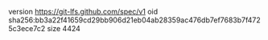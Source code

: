 version https://git-lfs.github.com/spec/v1
oid sha256:bb3a22f41659cd29bb906d21eb04ab28359ac476db7ef7683b7f4725c3ece7c2
size 4424

